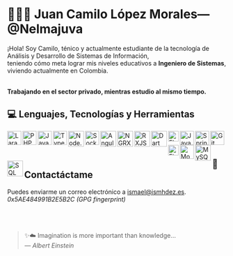 # 👨🏻‍💻 Juan Camilo López Morales&mdash;@Nelmajuva

¡Hola! Soy Camilo, ténico y actualmente estudiante de la tecnología de Análisis y Desarrollo de Sistemas de Información,<br/>
teniendo cómo meta lograr mis niveles educativos a **Ingeniero de Sistemas**, viviendo actualmente en Colombia.<br/><br/>

**Trabajando en el sector privado, mientras estudio al mismo tiempo.**

## 💻 Lenguajes, Tecnologías y Herramientas
<img align="left" alt="Laravel" width="32px" src="https://upload.wikimedia.org/wikipedia/commons/thumb/9/9a/Laravel.svg/1200px-Laravel.svg.png" >
<img align="left" alt="PHP" width="32px" src="https://cdn3.iconfinder.com/data/icons/popular-services-brands/512/php-512.png" >
<img align="left" alt="JavaScript" width="32px" src="https://upload.wikimedia.org/wikipedia/commons/thumb/9/99/Unofficial_JavaScript_logo_2.svg/800px-Unofficial_JavaScript_logo_2.svg.png" >
<img align="left" alt="TypeScript" width="32px" src="https://upload.wikimedia.org/wikipedia/commons/4/4c/Typescript_logo_2020.svg" >
<img align="left" alt="Node.JS" width="36px" src="https://icons-for-free.com/iconfiles/png/512/install+javascript+js+node+npm+tools+icon-1320165731324625592.png" >
<img align="left" alt="Sockets" width="32px" src="https://cdn.worldvectorlogo.com/logos/socket-io.svg" >
<img align="left" alt="Angular" width="36px" src="https://upload.wikimedia.org/wikipedia/commons/thumb/c/cf/Angular_full_color_logo.svg/2048px-Angular_full_color_logo.svg.png" >
<img align="left" alt="NGRX" width="36px" src="https://ngrx.io/assets/images/badge.svg" >
<img align="left" alt="RXJS" width="36px" src="https://cdn.worldvectorlogo.com/logos/rxjs-1.svg" >
<img align="left" alt="Dart" width="36px" src="https://img.icons8.com/color/144/000000/dart.png">
<img align="left" alt="Flutter" width="24px" src="https://iconape.com/wp-content/files/yb/61798/svg/flutter-logo.svg" >
<img align="left" alt="Java" width="32px" src="https://cdn-icons-png.flaticon.com/512/226/226777.png" >
<img align="left" alt="Spring" width="32px" src="https://cdn.freebiesupply.com/logos/large/2x/spring-3-logo-png-transparent.png" >
<img align="left" alt="Git" width="32px" src="https://upload.wikimedia.org/wikipedia/commons/thumb/3/3f/Git_icon.svg/1024px-Git_icon.svg.png" >
<img align="left" alt="FireBase" width="24px" src="https://firebase.google.com/downloads/brand-guidelines/PNG/logo-logomark.png?hl=es-419" >
<img align="left" alt="MongoDB" width="32px" src="https://img.icons8.com/color/480/mongodb.png" >
<img align="left" alt="MySQL" width="36px" src="https://rcorrado.github.io/img/techs/Mysql.png">
<img align="left" alt="SQL" width="36px" src="https://www.geekandjob.com/uploads/wiki/43b8c92d2a8fcd2a95ae6bf30c18494dae92467a.png">

<br />
<br />

## 📨 Contactáctame
Puedes enviarme un correo electrónico a <a href="mailto:ismael@ismhdez.es">ismael@ismhdez.es</a>.  
<i>0x5AE484991B2E5B2C (GPG fingerprint)</i>
<br />
<br />
<br />
<br />

> ✨☁️ Imagination is more important than knowledge...  
> *&mdash; Albert Einstein*
